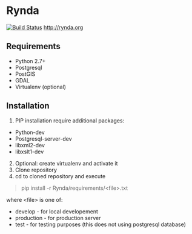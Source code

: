 Rynda
=====
[![Build Status](https://travis-ci.org/sarutobi/Rynda.svg?branch=master)](https://travis-ci.org/sarutobi/Rynda)
http://rynda.org

Requirements
------------
- Python 2.7+
- Postgresql
- PostGIS
- GDAL
- Virtualenv (optional)

Installation
------------
1. PIP installation require additional packages:

- Python-dev
- Postgresql-server-dev
- libxml2-dev
- libxslt1-dev

2. Optional: create virtualenv and activate it
3. Clone repository
4. cd to cloned repository and execute

> pip install -r Rynda/requirements/&lt;file&gt;.txt

where &lt;file&gt; is one of:

- develop - for local developement
- production - for production server
- test - for testing purposes (this does not using postgresql database)


